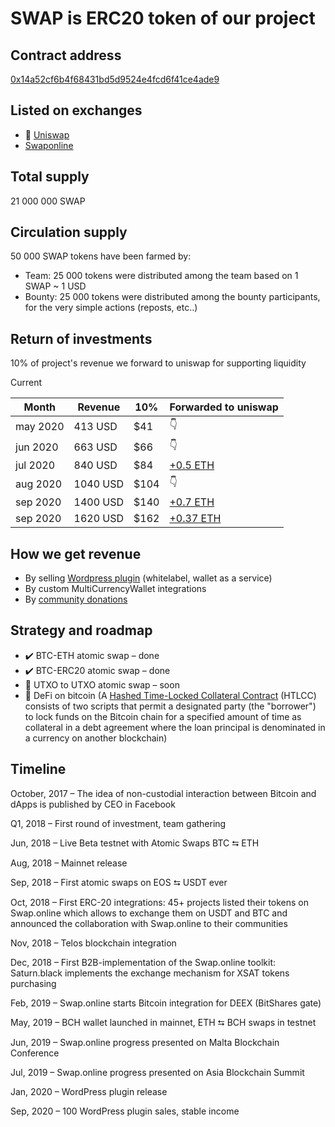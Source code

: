 # SWAP is ERC20 token of our project

## Contract address

[0x14a52cf6b4f68431bd5d9524e4fcd6f41ce4ade9](https://etherscan.io/token/0x14a52cf6b4f68431bd5d9524e4fcd6f41ce4ade9)

## Listed on exchanges

- 🦄 [Uniswap](https://uniswap.info/pair/0x8dce5d9ed9fa147544be62bdf0e0f575528b4272)
- [Swaponline](https://swaponline.io/#/exchange/btc-to-swap)

## Total supply

21 000 000 SWAP

## Сirculation supply

50 000 SWAP tokens have been farmed by:

- Team: 25 000 tokens were distributed among the team based on 1 SWAP ~ 1 USD
- Bounty: 25 000 tokens were distributed among the bounty participants, for the very simple actions (reposts, etc..)

## Return of investments

10% of project's revenue we forward to uniswap for supporting liquidity

Current

| Month    | Revenue  | 10%   | Forwarded to uniswap                                                                                   |
| -------- | -------- | ----- | ------------------------------------------------------------------------------------------------------ |
| may 2020 | 413 USD  | \$41  | 👇                                                                                                     |
| jun 2020 | 663 USD  | \$66  | 👇                                                                                                     |
| jul 2020 | 840 USD  | \$84  | [+0.5 ETH](https://etherscan.io/tx/0xb5708aa91cd181b45aafc3fb92bdeea970a4359110a10f3fde6a4b42e0cabd14) |
| aug 2020 | 1040 USD | \$104 | 👇                                                                                                     |
| sep 2020 | 1400 USD | \$140 | [+0.7 ETH](https://etherscan.io/tx/0x7b70734c4a3ed1df347ac3d5ef1ba751f3068555c740cf0a5fb1e33c0dbfd160) |
| sep 2020 | 1620 USD | \$162 | [+0.37 ETH](https://etherscan.io/tx/0xbe89c49296e56b7a1dacf755c1dd9a71766477b1188527ddc95f5e832651384b) |

## How we get revenue

- By selling [Wordpress plugin](https://codecanyon.net/item/multicurrency-crypto-wallet-and-exchange-widgets-for-wordpress/23532064) (whitelabel, wallet as a service)
- By custom MultiCurrencyWallet integrations
- By [community donations](/docs/DONATE.md)

## Strategy and roadmap

- ✔️ BTC-ETH atomic swap – done
- ✔️ BTC-ERC20 atomic swap – done
- 👷 UTXO to UTXO atomic swap – soon
- 👷 DeFi on bitcoin (A [Hashed Time-Locked Collateral Contract](https://github.com/bitcoin/bips/blob/master/bip-0197.mediawiki) (HTLCC) consists of two scripts that permit a designated party (the "borrower") to lock funds on the Bitcoin chain for a specified amount of time as collateral in a debt agreement where the loan principal is denominated in a currency on another blockchain)

## Timeline

October, 2017 – The idea of non-custodial interaction between Bitcoin and dApps is published by CEO in Facebook

Q1, 2018 – First round of investment, team gathering

Jun, 2018 – Live Beta testnet with Atomic Swaps BTC ⮀ ETH

Aug, 2018 – Mainnet release

Sep, 2018 – First atomic swaps on EOS ⮀ USDT ever

Oct, 2018 – First ERC-20 integrations: 45+ projects listed their tokens on Swap.online which allows to exchange them on USDT and BTC and announced the collaboration with Swap.online to their communities

Nov, 2018 – Telos blockchain integration

Dec, 2018 – First B2B-implementation of the Swap.online toolkit: Saturn.black implements the exchange mechanism for XSAT tokens purchasing

Feb, 2019 – Swap.online starts Bitcoin integration for DEEX (BitShares gate)

May, 2019 – BCH wallet launched in mainnet, ETH ⮀ BCH swaps in testnet

Jun, 2019 – Swap.online progress presented on Malta Blockchain Conference

Jul, 2019 – Swap.online progress presented on Asia Blockchain Summit

Jan, 2020 – WordPress plugin release

Sep, 2020 – 100 WordPress plugin sales, stable income
